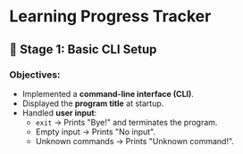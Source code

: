 # Learning Progress Tracker

## 🚀 Stage 1: Basic CLI Setup

### Objectives:
- Implemented a **command-line interface (CLI)**.
- Displayed the **program title** at startup.
- Handled **user input**:
  - `exit` → Prints "Bye!" and terminates the program.
  - Empty input → Prints "No input".
  - Unknown commands → Prints "Unknown command!".

